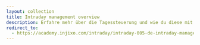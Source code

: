 ```yaml
---
layout: collection
title: Intraday management overview
description: Erfahre mehr über die Tagessteuerung und wie du diese mit injixo leicht umsetzen kannst.
redirect_to:
  - https://academy.injixo.com/intraday/intraday-005-de-intraday-management-overview
---
```

